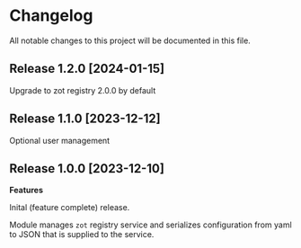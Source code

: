 # Changelog

All notable changes to this project will be documented in this file.

## Release 1.2.0 [2024-01-15]

 Upgrade to zot registry 2.0.0 by default

## Release 1.1.0 [2023-12-12]

  Optional user management

## Release 1.0.0 [2023-12-10]

**Features**

  Inital (feature complete) release.

  Module manages `zot` registry service and serializes configuration from yaml to JSON that is supplied to the service.

